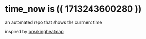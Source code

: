 # time_now is (( 1713243600280 ))

an automated repo that shows the currnent time

inspired by [breakingheatmap](https://github.com/breakingheatmap/breakingheatmap)